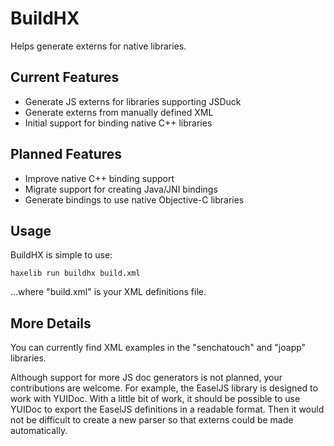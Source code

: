 BuildHX
=======

Helps generate externs for native libraries.

Current Features
----------------

* Generate JS externs for libraries supporting JSDuck
* Generate externs from manually defined XML
* Initial support for binding native C++ libraries

Planned Features
----------------

* Improve native C++ binding support
* Migrate support for creating Java/JNI bindings
* Generate bindings to use native Objective-C libraries

Usage
-----

BuildHX is simple to use:
	
	haxelib run buildhx build.xml
	
...where "build.xml" is your XML definitions file.

More Details
------------

You can currently find XML examples in the "senchatouch" and "joapp" libraries.

Although support for more JS doc generators is not planned, your contributions are welcome. For example, the EaselJS library is designed to work with YUIDoc. With a little bit of work, it should be possible to use YUIDoc to export the EaselJS definitions in a readable format. Then it would not be difficult to create a new parser so that externs could be made automatically.